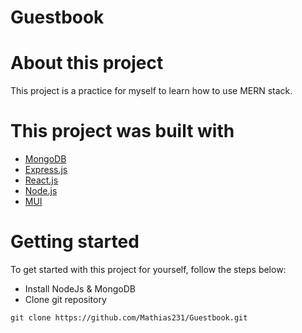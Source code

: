 # Guestbook

# About this project
This project is a practice for myself to learn how to use MERN stack.

# This project was built with
- [MongoDB](https://www.mongodb.com/)
- [Express.js](https://expressjs.com/)
- [React.js](https://reactjs.org/)
- [Node.js](https://nodejs.org/)
- [MUI](https://material-ui.com/)


# Getting started
To get started with this project for yourself, follow the steps below:
- Install NodeJs & MongoDB
- Clone git repository
```
git clone https://github.com/Mathias231/Guestbook.git
```